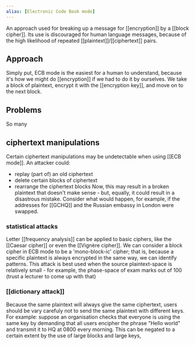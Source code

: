 ```yaml
---
alias: [Electronic Code Book mode]
---
```

An approach used for breaking up a message for [[encryption]] by a [[block cipher]]. Its use is discouraged for human language messages, because of the high likelihood of repeated [[plaintext]]/[[ciphertext]] pairs.

## Approach
Simply put, ECB mode is the easiest for a human to understand, because it's how we might do [[encryption]] if we had to do it by ourselves. We take a block of plaintext, encrypt it with the [[encryption key]], and move on to the next block.

## Problems
So many

## ciphertext manipulations
Certain ciphertext manipulations may be undetectable when using [[ECB mode]]. An attacker could:
- replay (part of) an old ciphertext
- delete certain blocks of ciphertext
- rearrange the ciphertext blocks
Now, this may result in a broken plaintext that doesn't make sense - but, equally, it could result in a disastrous mistake. Consider what would happen, for example, if the addresses for [[GCHQ]] and the Russian embassy in London were swapped.

### statistical attacks
Letter [[frequency analysis]] can be applied to basic ciphers, like the [[Caesar cipher]] or even the [[Vignère cipher]]. We can consider a block cipher in ECB mode to be a 'mono-block-ic' cipher; that is, because a specific plaintext is always encrypted in the same way, we can identify patterns. This attack is best used when the source plaintext-space is relatively small - for example, the phase-space of exam marks out of 100 (trust a lecturer to come up with that)

### [[dictionary attack]]
Because the same plaintext will always give the same ciphertext, users should be vary carefuly not to send the same plaintext with different keys. For example: suppose an organisation checks that everyone is using the same key by demanding that all users encipher the phrase "Hello world" and transmit it to HQ at 0800 every morning. This can be negated to a certain extent by the use of large blocks and large keys, 